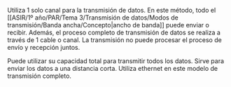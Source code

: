 Utiliza 1 solo canal para la transmisión de datos. En este método, todo el [[ASIR/1º año/PAR/Tema 3/Transmisión de datos/Modos de transmisión/Banda ancha/Concepto|ancho de banda]] puede enviar o recibir. Además, el proceso completo de transmisión de datos se realiza a través de 1 cable o canal. La transmisión no puede procesar el proceso de envío y recepción juntos.

Puede utilizar su capacidad total para transmitir todos los datos. Sirve para enviar los datos a una distancia corta. Utiliza ethernet en este modelo de transmisión completo.